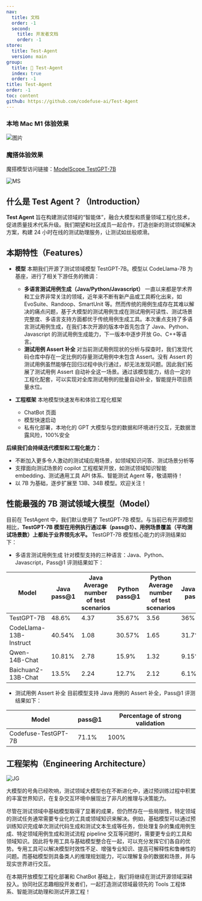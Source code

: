```yaml
---
nav:
  title: 文档
  order: -1
  second:
    title: 开发者文档
    order: -1
store:
  title: Test-Agent
  version: main
group:
  title: 🌱 Test-Agent
  index: true
  order: -1
title: Test-Agent
order: -1
toc: content
github: https://github.com/codefuse-ai/Test-Agent
---
```


### 本地 Mac M1 体验效果

![图片](https://github.com/codefuse-ai/Test-Agent/assets/103973989/8dba860f-c1bb-49d5-b9dd-a58e541562a6)

### 魔搭体验效果

魔搭模型访问链接：[ModelScope TestGPT-7B](https://modelscope.cn/models/codefuse-ai/TestGPT-7B/summary)

![MS](https://github.com/codefuse-ai/Test-Agent/assets/103973989/0e50b258-44f9-4dc6-8e30-0a01cf62d02b)

## 什么是 Test Agent？（Introduction）

**Test Agent** 旨在构建测试领域的“智能体”，融合大模型和质量领域工程化技术，促进质量技术代系升级。我们期望和社区成员一起合作，打造创新的测试领域解决方案，构建 24 小时在线的测试助理服务，让测试如丝般顺滑。

## 本期特性（Features）

- **模型** 本期我们开源了测试领域模型 TestGPT-7B。模型以 CodeLlama-7B 为基座，进行了相关下游任务的微调：

  - **多语言测试用例生成（Java/Python/Javascript）** 一直以来都是学术界和工业界非常关注的领域，近年来不断有新产品或工具孵化出来，如 EvoSuite、Randoop、SmartUnit 等。然而传统的用例生成存在其难以解决的痛点问题，基于大模型的测试用例生成在测试用例可读性、测试场景完整度、多语言支持方面都优于传统用例生成工具。本次重点支持了多语言测试用例生成，在我们本次开源的版本中首先包含了 Java、Python、Javascript 的测试用例生成能力，下一版本中逐步开放 Go、C++等语言。
  - **测试用例 Assert 补全** 对当前测试用例现状的分析与探查时，我们发现代码仓库中存在一定比例的存量测试用例中未包含 Assert。没有 Assert 的测试用例虽然能够在回归过程中执行通过，却无法发现问题。因此我们拓展了测试用例 Assert 自动补全这一场景。通过该模型能力，结合一定的工程化配套，可以实现对全库测试用例的批量自动补全，智能提升项目质量水位。

- **工程框架** 本地模型快速发布和体验工程化框架
  - ChatBot 页面
  - 模型快速启动
  - 私有化部署，本地化的 GPT 大模型与您的数据和环境进行交互，无数据泄露风险，100%安全

**后续我们会持续迭代模型和工程化能力：**

- 不断加入更多令人激动的测试域应用场景，如领域知识问答、测试场景分析等
- 支撑面向测试场景的 copilot 工程框架开放，如测试领域知识智能 embedding、测试通用工具 API 体系、智能测试 Agent 等，敬请期待！
- 以 7B 为基础，逐步扩展至 13B、34B 模型。欢迎关注！

## 性能最强的 7B 测试领域大模型（Model）

目前在 TestAgent 中，我们默认使用了 TestGPT-7B 模型。与当前已有开源模型相比，**TestGPT-7B 模型在用例执行通过率（pass@1）、用例场景覆盖（平均测试场景数）上都处于业界领先水平。**
TestGPT-7B 模型核心能力的评测结果如下：

- 多语言测试用例生成
  针对模型支持的三种语言：Java、Python、Javascript，Pass@1 评测结果如下：

| Model                  | Java pass@1 | Java Average number of test scenarios | Python pass@1 | Python Average number of test scenarios | Javascript pass@1 | Javascript Average number of test scenarios |
| ---------------------- | ----------- | ------------------------------------- | ------------- | --------------------------------------- | ----------------- | ------------------------------------------- |
| TestGPT-7B             | 48.6%       | 4.37                                  | 35.67%        | 3.56                                    | 36%               | 2.76                                        |
| CodeLlama-13B-Instruct | 40.54%      | 1.08                                  | 30.57%        | 1.65                                    | 31.7%             | 3.13                                        |
| Qwen-14B-Chat          | 10.81%      | 2.78                                  | 15.9%         | 1.32                                    | 9.15%             | 4.22                                        |
| Baichuan2-13B-Chat     | 13.5%       | 2.24                                  | 12.7%         | 2.12                                    | 6.1%              | 3.31                                        |

- 测试用例 Assert 补全
  目前模型支持 Java 用例的 Assert 补全，Pass@1 评测结果如下：

| Model               | pass@1 | Percentage of strong validation |
| ------------------- | ------ | ------------------------------- |
| Codefuse-TestGPT-7B | 71.1%  | 100%                            |

## 工程架构（Engineering Architecture）

![JG](https://github.com/codefuse-ai/Test-Agent/assets/103973989/1b61beff-df59-4ab3-843c-266413c8dbc4)

大模型的号角已经吹响，测试领域大模型也在不断进化中，通过预训练过程中积累的丰富世界知识，在复杂交互环境中展现出了非凡的推理与决策能力。

尽管在测试领域中基础模型取得了显著的成果，但仍然存在一些局限性，特定领域的测试任务通常需要专业化的工具或领域知识来解决。例如，基础模型可以通过预训练知识完成单次测试代码生成和测试文本生成等任务，但处理复杂的集成用例生成、特定领域用例生成和测试流程 pipeline 交互等问题时，需要更专业的工具和领域知识。因此将专用工具与基础模型整合在一起，可以充分发挥它们各自的优势。专用工具可以解决模型时效性不足、增强专业知识、提高可解释性和鲁棒性的问题。而基础模型则具备类人的推理规划能力，可以理解复杂的数据和场景，并与现实世界进行交互。

在本期开放模型工程化部署和 ChatBot 基础上，我们将继续在测试开源领域深耕投入。协同社区志趣相投开发者们，一起打造测试领域最领先的 Tools 工程体系、智能测试助理和测试开源工程！
